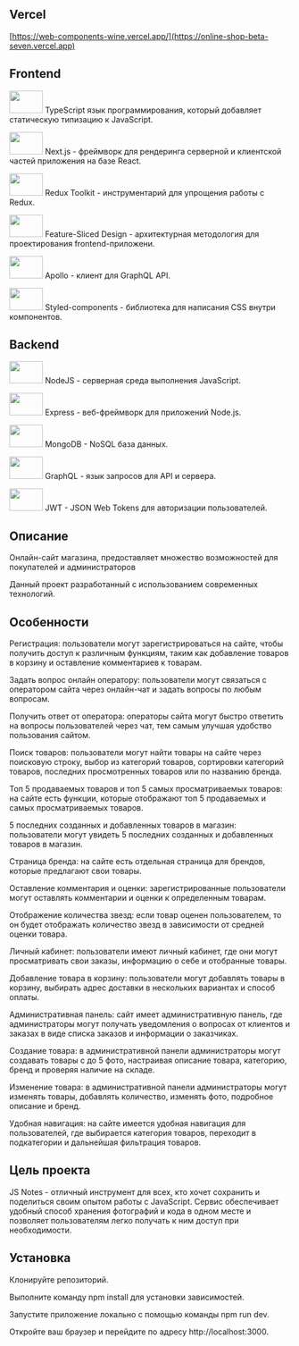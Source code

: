 ## Vercel

[https://web-components-wine.vercel.app/](https://online-shop-beta-seven.vercel.app)

## Frontend
 
<img src="https://res.cloudinary.com/ds289tkqj/image/upload/v1686751143/git-hub-img/typescript-min_brr6dq.png" width="60" height="40">  TypeScript  язык программирования, который добавляет статическую типизацию к JavaScript.

<img src="https://res.cloudinary.com/ds289tkqj/image/upload/v1686751473/git-hub-img/i_ur7aye.webp" width="60" height="40">   Next.js - фреймворк для рендеринга серверной и клиентской частей приложения на базе React.

<img src="https://res.cloudinary.com/ds289tkqj/image/upload/v1686751610/git-hub-img/1.nr-6ira2MlasKohWiviY23opMlwEiTPsDikw_alpans.webp" width="60" height="40">  Redux Toolkit - инструментарий для упрощения работы с Redux.

<img src="https://res.cloudinary.com/ds289tkqj/image/upload/v1686751831/git-hub-img/visual_schema_ndg3zi.jpg" width="60" height="40">   Feature-Sliced Design - архитектурная методология для проектирования frontend-приложени.

<img src="https://res.cloudinary.com/ds289tkqj/image/upload/v1686752296/git-hub-img/38744c4059b2387f3a6ad56c8951c985_vxmvmo.jpg" width="60" height="40">  Apollo - клиент для GraphQL API.

<img src="https://res.cloudinary.com/ds289tkqj/image/upload/v1686752467/git-hub-img/1jwk9rkgalxe89uftrha_xqaajc.webp" width="60" height="40"> Styled-components - библиотека для написания CSS внутри компонентов.

## Backend

<img src="https://res.cloudinary.com/ds289tkqj/image/upload/v1686752638/git-hub-img/aa338729c619d2f77820cf1903f542e7_f8wknh.jpg" width="60" height="40">  NodeJS - серверная среда выполнения JavaScript.

<img src="https://res.cloudinary.com/ds289tkqj/image/upload/v1686753096/git-hub-img/i_peil13.webp" width="60" height="40"> Express - веб-фреймворк для приложений Node.js.

<img src="https://res.cloudinary.com/ds289tkqj/image/upload/v1686752714/git-hub-img/60854458c4d1acdf4e1c2f79c4137142d85d78e379bdafbd69bd34c85f5819ad_cteboh.jpg" width="60" height="40"> MongoDB - NoSQL база данных.

<img src="https://res.cloudinary.com/ds289tkqj/image/upload/v1686752770/git-hub-img/selecionando_cores-1_pldhfi.png" width="60" height="40">  GraphQL - язык запросов для API и сервера.

<img src="https://res.cloudinary.com/ds289tkqj/image/upload/v1686752822/git-hub-img/jwt-header_ighbb0.png" width="60" height="40"> JWT - JSON Web Tokens для авторизации пользователей.


## Описание

Онлайн-сайт магазина, предоставляет множество возможностей для покупателей и администраторов

Данный проект  разработанный с использованием современных технологий.
     
## Особенности

Регистрация: пользователи могут зарегистрироваться на сайте, чтобы получить доступ к различным функциям, таким как добавление товаров в корзину и оставление комментариев к товарам.

Задать вопрос онлайн оператору: пользователи могут связаться с оператором сайта через онлайн-чат и задать вопросы по любым вопросам.

Получить ответ от оператора: операторы сайта могут быстро ответить на вопросы пользователей через чат, тем самым улучшая удобство пользования сайтом.

Поиск товаров: пользователи могут найти товары на сайте через поисковую строку, выбор из категорий товаров, сортировки категорий товаров, последних просмотренных товаров или по названию бренда.

Топ 5 продаваемых товаров и топ 5 самых просматриваемых товаров: на сайте есть функции, которые отображают топ 5 продаваемых и самых просматриваемых товаров.

5 последних созданных и добавленных товаров в магазин: пользователи могут увидеть 5 последних созданных и добавленных товаров в магазин.

Страница бренда: на сайте есть отдельная страница для брендов, которые предлагают свои товары.

Оставление комментария и оценки: зарегистрированные пользователи могут оставлять комментарии и оценки к определенным товарам.

Отображение количества звезд: если товар оценен пользователем, то он будет отображать количество звезд в зависимости от средней оценки товара.

Личный кабинет: пользователи имеют личный кабинет, где они могут просматривать свои заказы, информацию о себе и отобранные товары.

Добавление товара в корзину: пользователи могут добавлять товары в корзину, выбирать адрес доставки в нескольких вариантах и способ оплаты.

Административная панель: сайт имеет административную панель, где администраторы могут получать уведомления о вопросах от клиентов и заказах в виде списка заказов и информации о заказчиках.

Создание товара: в административной панели администраторы могут создавать товары с до 5 фото, настраивая описание товара, категорию, бренд и проверяя наличие на складе.

Изменение товара: в административной панели администраторы могут изменять товары, добавлять количество, изменять фото, подробное описание и бренд.

Удобная навигация: на сайте имеется удобная навигация для пользователей, где выбирается категория товаров, переходит в подкатегории и дальнейшая фильтрация товаров.
          
## Цель проекта

JS Notes - отличный инструмент для всех, кто хочет сохранить и поделиться своим опытом работы с JavaScript. Сервис обеспечивает удобный способ хранения фотографий и кода в одном месте и позволяет пользователям легко получать к ним доступ при необходимости.         

## Установка

Клонируйте репозиторий.

Выполните команду npm install для установки зависимостей.

Запустите приложение локально с помощью команды npm run dev.

Откройте ваш браузер и перейдите по адресу http://localhost:3000.
